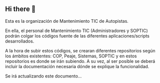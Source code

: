 ## Hi there 👋

<!--

**Here are some ideas to get you started:**

🙋‍♀️ A short introduction - what is your organization all about?
🌈 Contribution guidelines - how can the community get involved?
👩‍💻 Useful resources - where can the community find your docs? Is there anything else the community should know?
🍿 Fun facts - what does your team eat for breakfast?
🧙 Remember, you can do mighty things with the power of [Markdown](https://docs.github.com/github/writing-on-github/getting-started-with-writing-and-formatting-on-github/basic-writing-and-formatting-syntax)
-->
Esta es la organización de Mantenimiento TIC de Autopistas.

En ella, el personal de Mantenimiento TIC (Administradores y SOPTIC) podrán colgar los códigos fuente de las diferentes aplicaciones/scripts desarrollados.

A la hora de subir estos códigos, se crearan diferentes repositorios según los ámbitos existentes: COP, Peaje, Sistemas, SOPTIC y en estos repositorios es donde se irán subiendo.
A su vez, al ser posible se deberá incluir la documentación necesaria dónde se explique la funcionalidad.

Se irá actualizando este documento...
